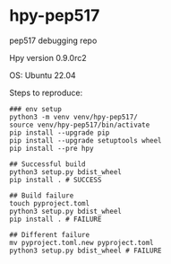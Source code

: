 # hpy-pep517
pep517 debugging repo

Hpy version 0.9.0rc2

OS: Ubuntu 22.04

Steps to reproduce:
```
### env setup
python3 -m venv venv/hpy-pep517/
source venv/hpy-pep517/bin/activate
pip install --upgrade pip
pip install --upgrade setuptools wheel
pip install --pre hpy

## Successful build
python3 setup.py bdist_wheel
pip install . # SUCCESS

## Build failure
touch pyproject.toml
python3 setup.py bdist_wheel
pip install . # FAILURE

## Different failure
mv pyproject.toml.new pyproject.toml
python3 setup.py bdist_wheel # FAILURE
```
